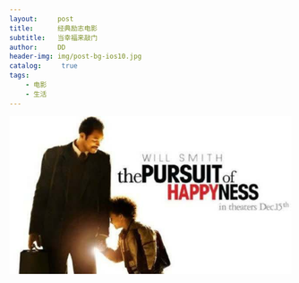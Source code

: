 ```yaml
---
layout:     post
title:      经典励志电影
subtitle:   当幸福来敲门
author:     DD
header-img: img/post-bg-ios10.jpg
catalog: 	 true
tags:
    - 电影
    - 生活
---
```



[![Watch the video](../img/post_dianying_xingfu.png)](https://v.youku.com/v_show/id_XNDM4NTc3OTM2.html?spm=a2h0k.11417342.soresults.dplaybutton)
